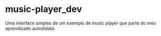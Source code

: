 # music-player_dev
Uma interface simples de um exemplo de music player que parte do meu aprendizado autodidata.
